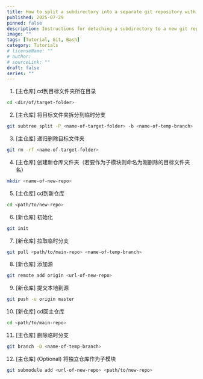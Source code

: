 ```yaml
---
title: How to split a subdirectory into a separate git repository with full history 
published: 2025-07-29
pinned: false
description: Instructions for detaching a subdirectory to a new git repo while preserving commits.
image: ""
tags: [Tutorial, Git, Bash]
category: Tutorials
# licenseName: ""
# author: 
# sourceLink: ""
draft: false
series: ""
---
```



1. [主仓库] cd到目标文件夹所在目录
```bash
cd <dir/of/target-folder>
```

2. [主仓库] 将目标文件夹拆分到临时分支
```bash
git subtree split -P <name-of-target-folder> -b <name-of-temp-branch>
```

3. [主仓库] 递归删除目标文件夹
```bash
git rm -rf <name-of-target-folder>
```

4. [主仓库] 创建新仓库文件夹（若要作为子模块则命名为刚删除的目标文件夹名）
```bash
mkdir <name-of-new-repo>
```

5. [主仓库] cd到新仓库
```bash
cd <path/to/new-repo>
```

6. [新仓库] 初始化
```bash
git init
```

7. [新仓库] 拉取临时分支
```bash
git pull <path/to/main-repo> <name-of-temp-branch>
```

8. [新仓库] 添加源
```bash
git remote add origin <url-of-new-repo>
```

9. [新仓库] 提交本地到源
```bash
git push -u origin master
```

10. [新仓库] cd回主仓库
```bash
cd <path/to/main-repo>
```

11. [主仓库] 删除临时分支
```bash
git branch -D <name-of-temp-branch>
```

12. [主仓库] (Optional) 将独立仓库作为子模块
```bash
git submodule add <url-of-new-repo> <path/to/new-repo>
```